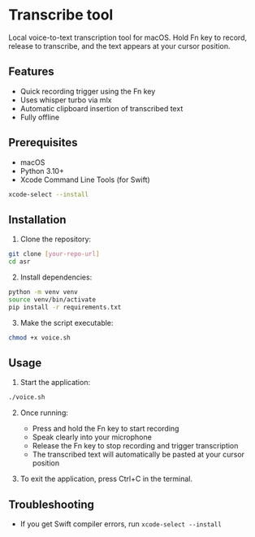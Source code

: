 # Transcribe tool

Local voice-to-text transcription tool for macOS. Hold Fn key to record, release to transcribe, and the text appears at your cursor position.

## Features
- Quick recording trigger using the Fn key
- Uses whisper turbo via mlx
- Automatic clipboard insertion of transcribed text
- Fully offline

## Prerequisites
- macOS
- Python 3.10+
- Xcode Command Line Tools (for Swift)
```bash
xcode-select --install
```

## Installation
1. Clone the repository:
```bash
git clone [your-repo-url]
cd asr
```

2. Install dependencies:
```bash
python -m venv venv
source venv/bin/activate
pip install -r requirements.txt
```

3. Make the script executable:
```bash
chmod +x voice.sh
```

## Usage
1. Start the application:
```bash
./voice.sh
```

2. Once running:
   - Press and hold the Fn key to start recording
   - Speak clearly into your microphone
   - Release the Fn key to stop recording and trigger transcription
   - The transcribed text will automatically be pasted at your cursor position

3. To exit the application, press Ctrl+C in the terminal.

## Troubleshooting
- If you get Swift compiler errors, run `xcode-select --install`
